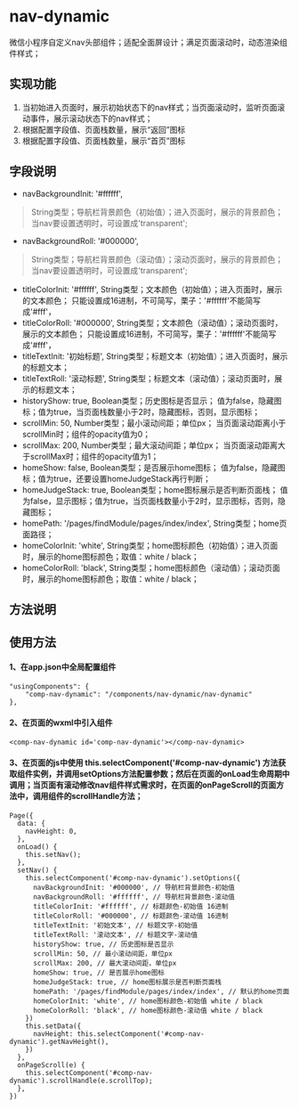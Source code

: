 # nav-dynamic
微信小程序自定义nav头部组件；适配全面屏设计；满足页面滚动时，动态渲染组件样式；

## 实现功能
1. 当初始进入页面时，展示初始状态下的nav样式；当页面滚动时，监听页面滚动事件，展示滚动状态下的nav样式；
2. 根据配置字段值、页面栈数量，展示“返回”图标
3. 根据配置字段值、页面栈数量，展示“首页”图标

## 字段说明
* navBackgroundInit: '#ffffff',
> String类型；导航栏背景颜色（初始值）；进入页面时，展示的背景颜色；
  当nav要设置透明时，可设置成'transparent';
* navBackgroundRoll: '#000000',
> String类型；导航栏背景颜色（滚动值）；滚动页面时，展示的背景颜色；
	当nav要设置透明时，可设置成'transparent';
* titleColorInit: '#ffffff',
		String类型；文本颜色（初始值）；进入页面时，展示的文本颜色；
		只能设置成16进制，不可简写，栗子：'#ffffff'不能简写成'#fff'，
* titleColorRoll: '#000000',
		String类型；文本颜色（滚动值）；滚动页面时，展示的文本颜色；
		只能设置成16进制，不可简写，栗子：'#ffffff'不能简写成'#fff'，
* titleTextInit: '初始标题',
		String类型；标题文本（初始值）；进入页面时，展示的标题文本；
* titleTextRoll: '滚动标题',
		String类型；标题文本（滚动值）；滚动页面时，展示的标题文本；
* historyShow: true,
		Boolean类型；历史图标是否显示；
		值为false，隐藏图标；值为true，当页面栈数量小于2时，隐藏图标，否则，显示图标；
* scrollMin: 50,
		Number类型；最小滚动间距；单位px；
		当页面滚动距离小于scrollMin时；组件的opacity值为0；
* scrollMax: 200,
		Number类型；最大滚动间距；单位px；
		当页面滚动距离大于scrollMax时；组件的opacity值为1；
* homeShow: false,
		Boolean类型；是否展示home图标；
		值为false，隐藏图标；值为true，还要设置homeJudgeStack再行判断；
* homeJudgeStack: true,
		Boolean类型；home图标展示是否判断页面栈；
		值为false，显示图标；值为true，当页面栈数量小于2时，显示图标，否则，隐藏图标；
* homePath: '/pages/findModule/pages/index/index',
		String类型；home页面路径；
* homeColorInit: 'white',
		String类型；home图标颜色（初始值）；进入页面时，展示的home图标颜色；取值：white / black；
* homeColorRoll: 'black',
		String类型；home图标颜色（滚动值）；滚动页面时，展示的home图标颜色；取值：white / black；

## 方法说明


## 使用方法
#### 1、在app.json中全局配置组件
```
"usingComponents": {
    "comp-nav-dynamic": "/components/nav-dynamic/nav-dynamic"
},
```
#### 2、在页面的wxml中引入组件
```
<comp-nav-dynamic id='comp-nav-dynamic'></comp-nav-dynamic>
```
#### 3、在页面的js中使用 this.selectComponent('#comp-nav-dynamic') 方法获取组件实例，并调用setOptions方法配置参数；然后在页面的onLoad生命周期中调用；当页面有滚动修改nav组件样式需求时，在页面的onPageScroll的页面方法中，调用组件的scrollHandle方法；
```
Page({
  data: {
    navHeight: 0,
  },
  onLoad() {
    this.setNav();
  },
  setNav() {
    this.selectComponent('#comp-nav-dynamic').setOptions({
      navBackgroundInit: '#000000', // 导航栏背景颜色-初始值
      navBackgroundRoll: '#ffffff', // 导航栏背景颜色-滚动值
      titleColorInit: '#ffffff', // 标题颜色-初始值 16进制
      titleColorRoll: '#000000', // 标题颜色-滚动值 16进制
      titleTextInit: '初始文本', // 标题文字-初始值
      titleTextRoll: '滚动文本', // 标题文字-滚动值
      historyShow: true, // 历史图标是否显示
      scrollMin: 50, // 最小滚动间距，单位px
      scrollMax: 200, // 最大滚动间距，单位px
      homeShow: true, // 是否展示home图标
      homeJudgeStack: true, // home图标展示是否判断页面栈
      homePath: '/pages/findModule/pages/index/index', // 默认的home页面
      homeColorInit: 'white', // home图标颜色-初始值 white / black
      homeColorRoll: 'black', // home图标颜色-滚动值 white / black
    })
    this.setData({
      navHeight: this.selectComponent('#comp-nav-dynamic').getNavHeight(),
    })
  },
  onPageScroll(e) {
    this.selectComponent('#comp-nav-dynamic').scrollHandle(e.scrollTop);
  },
})
```
